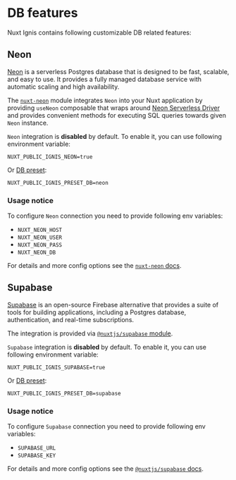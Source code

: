 # DB features

Nuxt Ignis contains following customizable DB related features:

## Neon

<PackagesReference :packages="[{ name: 'nuxt-neon', version: '0.6.2' }]" />

[Neon](https://neon.tech/) is a serverless Postgres database that is designed to be fast, scalable, and easy to use. It provides a fully managed database service with automatic scaling and high availability.

The [`nuxt-neon`](https://github.com/AloisSeckar/nuxt-neon) module integrates `Neon` into your Nuxt application by providing `useNeon` composable that wraps around [Neon Serverless Driver](https://neon.com/docs/serverless/serverless-driver) and provides convenient methods for executing SQL queries towards given `Neon` instance.

`Neon` integration is **disabled** by default. To enable it, you can use following environment variable:

```dotenv
NUXT_PUBLIC_IGNIS_NEON=true
```

Or [DB preset](/2-3-optional-features.html#db-preset):

```dotenv
NUXT_PUBLIC_IGNIS_PRESET_DB=neon
```

### Usage notice

To configure `Neon` connection you need to provide following env variables:

- `NUXT_NEON_HOST`
- `NUXT_NEON_USER`
- `NUXT_NEON_PASS`
- `NUXT_NEON_DB`

For details and more config options see the [`nuxt-neon` docs](https://github.com/AloisSeckar/nuxt-neon).

## Supabase

<PackagesReference :packages="[{ name: '@nuxtjs/supabase', version: '1.5.3' }]" />

[Supabase](https://supabase.com/) is an open-source Firebase alternative that provides a suite of tools for building applications, including a Postgres database, authentication, and real-time subscriptions.

The integration is provided via [`@nuxtjs/supabase` module](https://supabase.nuxtjs.org/).

`Supabase` integration is **disabled** by default. To enable it, you can use following environment variable:

```dotenv
NUXT_PUBLIC_IGNIS_SUPABASE=true
```

Or [DB preset](/2-3-optional-features.html#db-preset):

```dotenv
NUXT_PUBLIC_IGNIS_PRESET_DB=supabase
```

### Usage notice

To configure `Supabase` connection you need to provide following env variables:

- `SUPABASE_URL`
- `SUPABASE_KEY`

For details and more config options see the [`@nuxtjs/supabase` docs](https://supabase.nuxtjs.org/getting-started/introduction).
